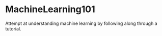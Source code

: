 # MachineLearning101
Attempt at understanding machine learning by following along through a tutorial.
